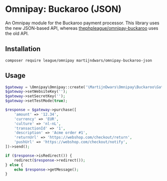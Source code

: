 # Omnipay: Buckaroo (JSON)

An Omnipay module for the Buckaroo payment processor. This library uses the new JSON-based API, whereas [thephpleague/omnipay-buckaroo](https://github.com/thephpleague/omnipay-buckaroo) uses the old API.

## Installation

```
composer require league/omnipay martijndwars/omnipay-buckaroo-json
```

## Usage

```php
$gateway = \Omnipay\Omnipay::create('\MartijnDwars\Omnipay\Buckaroo\Gateway');
$gateway->setWebsiteKey('');
$gateway->setSecretKey('');
$gateway->setTestMode(true);

$response = $gateway->purchase([
    'amount' => '12.34',
    'currency' => 'EUR',
    'culture' => 'nl-nL',
    'transactionId' => '1',
    'description' => 'Acme order #1',
    'returnUrl' => 'https://webshop.com/checkout/return',
    'pushUrl' => 'https://webshop.com/checkout/notify',
])->send();

if ($response->isRedirect()) {
    redirect($response->redirect());
} else {
    echo $response->getMessage();
}
```

